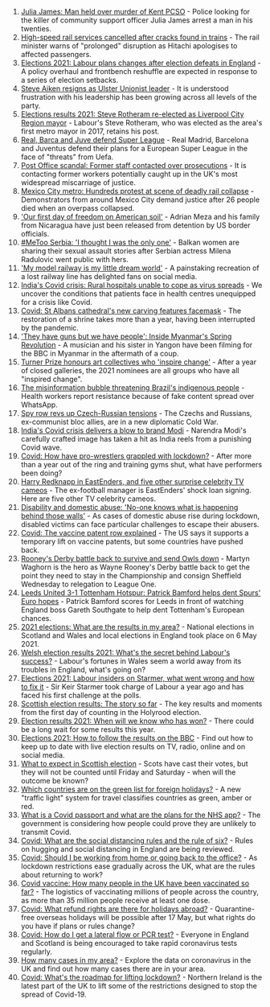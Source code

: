 1. [Julia James: Man held over murder of Kent PCSO](https://www.bbc.co.uk/news/uk-england-57036831) - Police looking for the killer of community support officer Julia James arrest a man in his twenties.
2. [High-speed rail services cancelled after cracks found in trains](https://www.bbc.co.uk/news/uk-57036247) - The rail minister warns of "prolonged" disruption as Hitachi apologises to affected passengers.
3. [Elections 2021: Labour plans changes after election defeats in England](https://www.bbc.co.uk/news/uk-politics-57037839) - A policy overhaul and frontbench reshuffle are expected in response to a series of election setbacks.
4. [Steve Aiken resigns as Ulster Unionist leader](https://www.bbc.co.uk/news/uk-northern-ireland-57038269) - It is understood frustration with his leadership has been growing across all levels of the party.
5. [Elections results 2021: Steve Rotheram re-elected as Liverpool City Region mayor](https://www.bbc.co.uk/news/uk-england-merseyside-57038538) - Labour's Steve Rotheram, who was elected as the area's first metro mayor in 2017, retains his post.
6. [Real, Barca and Juve defend Super League](https://www.bbc.co.uk/sport/football/57036397) - Real Madrid, Barcelona and Juventus defend their plans for a European Super League in the face of "threats" from Uefa.
7. [Post Office scandal: Former staff contacted over prosecutions](https://www.bbc.co.uk/news/business-57035924) - It is contacting former workers potentially caught up in the UK's most widespread miscarriage of justice.
8. [Mexico City metro: Hundreds protest at scene of deadly rail collapse](https://www.bbc.co.uk/news/world-latin-america-57036597) - Demonstrators from around Mexico City demand justice after 26 people died when an overpass collapsed.
9. ['Our first day of freedom on American soil'](https://www.bbc.co.uk/news/world-us-canada-57022918) - Adrian Meza and his family from Nicaragua have just been released from detention by US border officials.
10. [#MeToo Serbia: 'I thought I was the only one'](https://www.bbc.co.uk/news/world-europe-57011605) - Balkan women are sharing their sexual assault stories after Serbian actress Milena Radulovic went public with hers.
11. ['My model railway is my little dream world'](https://www.bbc.co.uk/news/uk-england-leicestershire-57025809) - A painstaking recreation of a lost railway line has delighted fans on social media.
12. [India's Covid crisis: Rural hospitals unable to cope as virus spreads](https://www.bbc.co.uk/news/world-asia-india-57029452) - We uncover the conditions that patients face in health centres unequipped for a crisis like Covid.
13. [Covid: St Albans cathedral's new carving features facemask](https://www.bbc.co.uk/news/uk-england-beds-bucks-herts-57023017) - The restoration of a shrine takes more than a year, having been interrupted by the pandemic.
14. ['They have guns but we have people': Inside Myanmar's Spring Revolution](https://www.bbc.co.uk/news/world-asia-57016528) - A musician and his sister in Yangon have been filming for the BBC in Myanmar in the aftermath of a coup.
15. [Turner Prize honours art collectives who 'inspire change'](https://www.bbc.co.uk/news/entertainment-arts-57014187) - After a year of closed galleries, the 2021 nominees are all groups who have all "inspired change".
16. [The misinformation bubble threatening Brazil's indigenous people](https://www.bbc.co.uk/news/blogs-trending-56919424) - Health workers report resistance because of fake content spread over WhatsApp.
17. [Spy row revs up Czech-Russian tensions](https://www.bbc.co.uk/news/world-europe-57008363) - The Czechs and Russians, ex-communist bloc allies, are in a new diplomatic Cold War.
18. [India's Covid crisis delivers a blow to brand Modi](https://www.bbc.co.uk/news/world-asia-india-56970569) - Narendra Modi's carefully crafted image has taken a hit as India reels from a punishing Covid wave.
19. [Covid: How have pro-wrestlers grappled with lockdown?](https://www.bbc.co.uk/news/uk-england-56987610) - After more than a year out of the ring and training gyms shut, what have performers been doing?
20. [Harry Redknapp in EastEnders, and five other surprise celebrity TV cameos](https://www.bbc.co.uk/news/entertainment-arts-56996345) - The ex-football manager is EastEnders' shock loan signing. Here are five other TV celebrity cameos.
21. [Disability and domestic abuse: 'No-one knows what is happening behind those walls'](https://www.bbc.co.uk/news/disability-56197682) - As cases of domestic abuse rise during lockdown, disabled victims can face particular challenges to escape their abusers.
22. [Covid: The vaccine patent row explained](https://www.bbc.co.uk/news/business-57016260) - The US says it supports a temporary lift on vaccine patents, but some countries have pushed back.
23. [Rooney's Derby battle back to survive and send Owls down](https://www.bbc.co.uk/sport/football/56953366) - Martyn Waghorn is the hero as Wayne Rooney's Derby battle back to get the point they need to stay in the Championship and consign Sheffield Wednesday to relegation to League One.
24. [Leeds United 3-1 Tottenham Hotspur: Patrick Bamford helps dent Spurs' Euro hopes](https://www.bbc.co.uk/sport/football/56953532) - Patrick Bamford scores for Leeds in front of watching England boss Gareth Southgate to help dent Tottenham's European chances.
25. [2021 elections: What are the results in my area?](https://www.bbc.co.uk/news/56129210) - National elections in Scotland and Wales and local elections in England took place on 6 May 2021.
26. [Welsh election results 2021: What's the secret behind Labour's success?](https://www.bbc.co.uk/news/uk-wales-politics-57037388) - Labour's fortunes in Wales seem a world away from its troubles in England, what's going on?
27. [Elections 2021: Labour insiders on Starmer, what went wrong and how to fix it](https://www.bbc.co.uk/news/uk-politics-57024995) - Sir Keir Starmer took charge of Labour a year ago and has faced his first challenge at the polls.
28. [Scottish election results: The story so far](https://www.bbc.co.uk/news/uk-scotland-scotland-politics-57033767) - The key results and moments from the first day of counting in the Holyrood election.
29. [Election results 2021: When will we know who has won?](https://www.bbc.co.uk/news/uk-politics-56581106) - There could be a long wait for some results this year.
30. [Elections 2021: How to follow the results on the BBC](https://www.bbc.co.uk/news/uk-politics-56930132) - Find out how to keep up to date with live election results on TV, radio, online and on social media.
31. [What to expect in Scottish election](https://www.bbc.co.uk/news/uk-scotland-scotland-politics-56972971) - Scots have cast their votes, but they will not be counted until Friday and Saturday - when will the outcome be known?
32. [Which countries are on the green list for foreign holidays?](https://www.bbc.co.uk/news/explainers-52544307) - A new "traffic light" system for travel classifies countries as green, amber or red.
33. [What is a Covid passport and what are the plans for the NHS app?](https://www.bbc.co.uk/news/explainers-55718553) - The government is considering how people could prove they are unlikely to transmit Covid.
34. [Covid: What are the social distancing rules and the rule of six?](https://www.bbc.co.uk/news/uk-51506729) - Rules on hugging and social distancing in England are being reviewed.
35. [Covid: Should I be working from home or going back to the office?](https://www.bbc.co.uk/news/business-52567567) - As lockdown restrictions ease gradually across the UK, what are the rules about returning to work?
36. [Covid vaccine: How many people in the UK have been vaccinated so far?](https://www.bbc.co.uk/news/health-55274833) - The logistics of vaccinating millions of people across the country, as more than 35 million people receive at least one dose.
37. [Covid: What refund rights are there for holidays abroad?](https://www.bbc.co.uk/news/business-51615412) - Quarantine-free overseas holidays will be possible after 17 May, but what rights do you have if plans or rules change?
38. [Covid: How do I get a lateral flow or PCR test?](https://www.bbc.co.uk/news/health-51943612) - Everyone in England and Scotland is being encouraged to take rapid coronavirus tests regularly.
39. [How many cases in my area?](https://www.bbc.co.uk/news/uk-51768274) - Explore the data on coronavirus in the UK and find out how many cases there are in your area.
40. [Covid: What's the roadmap for lifting lockdown?](https://www.bbc.co.uk/news/explainers-52530518) - Northern Ireland is the latest part of the UK to lift some of the restrictions designed to stop the spread of Covid-19.
